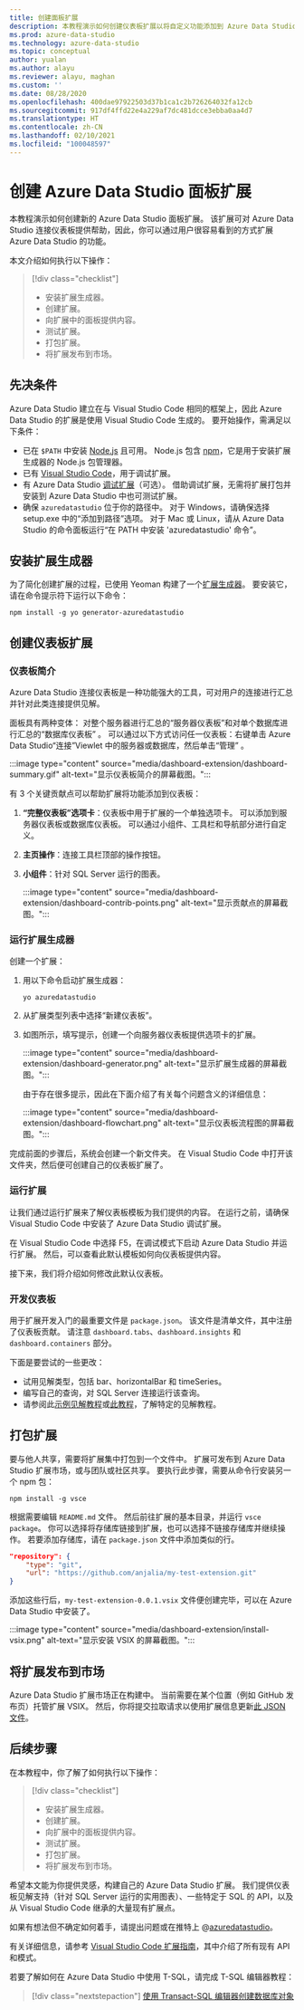 ```yaml
---
title: 创建面板扩展
description: 本教程演示如何创建仪表板扩展以将自定义功能添加到 Azure Data Studio。
ms.prod: azure-data-studio
ms.technology: azure-data-studio
ms.topic: conceptual
author: yualan
ms.author: alayu
ms.reviewer: alayu, maghan
ms.custom: ''
ms.date: 08/28/2020
ms.openlocfilehash: 400dae97922503d37b1ca1c2b726264032fa12cb
ms.sourcegitcommit: 917df4ffd22e4a229af7dc481dcce3ebba0aa4d7
ms.translationtype: HT
ms.contentlocale: zh-CN
ms.lasthandoff: 02/10/2021
ms.locfileid: "100048597"
---
```

# <a name="create-an-azure-data-studio-dashboard-extension"></a>创建 Azure Data Studio 面板扩展

本教程演示如何创建新的 Azure Data Studio 面板扩展。 该扩展可对 Azure Data Studio 连接仪表板提供帮助，因此，你可以通过用户很容易看到的方式扩展 Azure Data Studio 的功能。

本文介绍如何执行以下操作：

> [!div class="checklist"]
> - 安装扩展生成器。
> - 创建扩展。
> - 向扩展中的面板提供内容。
> - 测试扩展。
> - 打包扩展。
> - 将扩展发布到市场。

## <a name="prerequisites"></a>先决条件

Azure Data Studio 建立在与 Visual Studio Code 相同的框架上，因此 Azure Data Studio 的扩展是使用 Visual Studio Code 生成的。 要开始操作，需满足以下条件：

- 已在 `$PATH` 中安装 [Node.js](https://nodejs.org) 且可用。 Node.js 包含 [npm](https://www.npmjs.com/)，它是用于安装扩展生成器的 Node.js 包管理器。
- 已有 [Visual Studio Code](https://code.visualstudio.com)，用于调试扩展。
- 有 Azure Data Studio [调试扩展](https://marketplace.visualstudio.com/items?itemName=ms-mssql.sqlops-debug)（可选）。 借助调试扩展，无需将扩展打包并安装到 Azure Data Studio 中也可测试扩展。
- 确保 `azuredatastudio` 位于你的路径中。 对于 Windows，请确保选择 setup.exe 中的“添加到路径”选项。 对于 Mac 或 Linux，请从 Azure Data Studio 的命令面板运行“在 PATH 中安装 'azuredatastudio' 命令”。

## <a name="install-the-extension-generator"></a>安装扩展生成器

为了简化创建扩展的过程，已使用 Yeoman 构建了一个[扩展生成器](https://code.visualstudio.com/docs/extensions/yocode)。 要安装它，请在命令提示符下运行以下命令：

```console
npm install -g yo generator-azuredatastudio
```

## <a name="create-your-dashboard-extension"></a>创建仪表板扩展

### <a name="introduction-to-the-dashboard"></a>仪表板简介

Azure Data Studio 连接仪表板是一种功能强大的工具，可对用户的连接进行汇总并针对此类连接提供见解。

面板具有两种变体： 对整个服务器进行汇总的“服务器仪表板”和对单个数据库进行汇总的“数据库仪表板” 。 可以通过以下方式访问任一仪表板：右键单击 Azure Data Studio“连接”Viewlet 中的服务器或数据库，然后单击“管理” 。

:::image type="content" source="media/dashboard-extension/dashboard-summary.gif" alt-text="显示仪表板简介的屏幕截图。":::

有 3 个关键贡献点可以帮助扩展将功能添加到仪表板：

1. **“完整仪表板”选项卡**：仪表板中用于扩展的一个单独选项卡。 可以添加到服务器仪表板或数据库仪表板。 可以通过小组件、工具栏和导航部分进行自定义。
2. **主页操作**：连接工具栏顶部的操作按钮。
3. **小组件**：针对 SQL Server 运行的图表。

   :::image type="content" source="media/dashboard-extension/dashboard-contrib-points.png" alt-text="显示贡献点的屏幕截图。":::

### <a name="run-the-extension-generator"></a>运行扩展生成器

创建一个扩展：

1. 用以下命令启动扩展生成器：

   `yo azuredatastudio`

1. 从扩展类型列表中选择“新建仪表板”。

1. 如图所示，填写提示，创建一个向服务器仪表板提供选项卡的扩展。

   :::image type="content" source="media/dashboard-extension/dashboard-generator.png" alt-text="显示扩展生成器的屏幕截图。":::

   由于存在很多提示，因此在下面介绍了有关每个问题含义的详细信息：

   :::image type="content" source="media/dashboard-extension/dashboard-flowchart.png" alt-text="显示仪表板流程图的屏幕截图。":::

完成前面的步骤后，系统会创建一个新文件夹。 在 Visual Studio Code 中打开该文件夹，然后便可创建自己的仪表板扩展了。

### <a name="run-the-extension"></a>运行扩展

让我们通过运行扩展来了解仪表板模板为我们提供的内容。 在运行之前，请确保 Visual Studio Code 中安装了 Azure Data Studio 调试扩展。

在 Visual Studio Code 中选择 F5，在调试模式下启动 Azure Data Studio 并运行扩展。 然后，可以查看此默认模板如何向仪表板提供内容。

接下来，我们将介绍如何修改此默认仪表板。

### <a name="develop-the-dashboard"></a>开发仪表板

用于扩展开发入门的最重要文件是 `package.json`。 该文件是清单文件，其中注册了仪表板贡献。 请注意 `dashboard.tabs`、`dashboard.insights` 和 `dashboard.containers` 部分。

下面是要尝试的一些更改：

- 试用见解类型，包括 bar、horizontalBar 和 timeSeries。
- 编写自己的查询，对 SQL Server 连接运行该查询。
- 请参阅此[示例见解教程](../tutorial-qds-sql-server.md)或[此教程](../tutorial-table-space-sql-server.md)，了解特定的见解教程。

## <a name="package-your-extension"></a>打包扩展

要与他人共享，需要将扩展集中打包到一个文件中。 扩展可发布到 Azure Data Studio 扩展市场，或与团队或社区共享。 要执行此步骤，需要从命令行安装另一个 npm 包：

```console
npm install -g vsce
```

根据需要编辑 `README.md` 文件。 然后前往扩展的基本目录，并运行 `vsce package`。 你可以选择将存储库链接到扩展，也可以选择不链接存储库并继续操作。 若要添加存储库，请在 `package.json` 文件中添加类似的行。

```json
"repository": {
    "type": "git",
    "url": "https://github.com/anjalia/my-test-extension.git"
}
```

添加这些行后，`my-test-extension-0.0.1.vsix` 文件便创建完毕，可以在 Azure Data Studio 中安装了。

:::image type="content" source="media/dashboard-extension/install-vsix.png" alt-text="显示安装 VSIX 的屏幕截图。":::

## <a name="publish-your-extension-to-the-marketplace"></a>将扩展发布到市场

Azure Data Studio 扩展市场正在构建中。 当前需要在某个位置（例如 GitHub 发布页）托管扩展 VSIX。 然后，你将提交拉取请求以使用扩展信息更新[此 JSON 文件](https://github.com/Microsoft/azuredatastudio/blob/release/extensions/extensionsGallery.json)。

## <a name="next-steps"></a>后续步骤

在本教程中，你了解了如何执行以下操作：
> [!div class="checklist"]
> - 安装扩展生成器。
> - 创建扩展。
> - 向扩展中的面板提供内容。
> - 测试扩展。
> - 打包扩展。
> - 将扩展发布到市场。

希望本文能为你提供灵感，构建自己的 Azure Data Studio 扩展。 我们提供仪表板见解支持（针对 SQL Server 运行的实用图表）、一些特定于 SQL 的 API，以及从 Visual Studio Code 继承的大量现有扩展点。

如果有想法但不确定如何着手，请提出问题或在推特上 @[azuredatastudio](https://twitter.com/azuredatastudio)。

有关详细信息，请参考 [Visual Studio Code 扩展指南](https://code.visualstudio.com/docs/extensions/overview)，其中介绍了所有现有 API 和模式。

若要了解如何在 Azure Data Studio 中使用 T-SQL，请完成 T-SQL 编辑器教程：

> [!div class="nextstepaction"]
> [使用 Transact-SQL 编辑器创建数据库对象](../tutorial-sql-editor.md)
